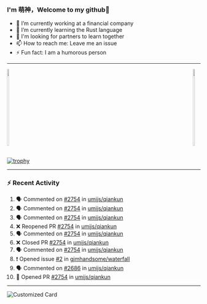 ### I'm 萌神，Welcome to my github👋

- 🔭 I’m currently working at a financial company
- 🌱 I’m currently learning the Rust language
- 👯 I'm looking for partners to learn together
- 📫 How to reach me: Leave me an issue
- ⚡ Fun fact: I am a humorous person

---

<div style="display: flex;justify-content: space-between"> 
    <a href="https://github.com/gjmhandsome">
        <img width="48%" height="200" src="https://github-readme-stats.vercel.app/api?username=gjmhandsome&show_icons=true&theme=radical" />
    </a>
    <a href="https://github.com/gjmhandsome">
        <img width="48%" height="200" src="https://github-readme-stats.vercel.app/api/top-langs/?username=gjmhandsome&layout=compact&theme=radical" />
    </a>
</div>
<br>

[![trophy](https://github-profile-trophy.vercel.app/?username=gjmhandsome&theme=radical)](https://github.com/gjmhandsome)

---

### :zap: Recent Activity

<!--START_SECTION:activity-->
1. 🗣 Commented on [#2754](https://github.com/umijs/qiankun/pull/2754#issuecomment-1822834704) in [umijs/qiankun](https://github.com/umijs/qiankun)
2. 🗣 Commented on [#2754](https://github.com/umijs/qiankun/pull/2754#issuecomment-1821992344) in [umijs/qiankun](https://github.com/umijs/qiankun)
3. 🗣 Commented on [#2754](https://github.com/umijs/qiankun/pull/2754#issuecomment-1807559389) in [umijs/qiankun](https://github.com/umijs/qiankun)
4. ❌ Reopened PR [#2754](https://github.com/umijs/qiankun/pull/2754) in [umijs/qiankun](https://github.com/umijs/qiankun)
5. 🗣 Commented on [#2754](https://github.com/umijs/qiankun/pull/2754#issuecomment-1777590223) in [umijs/qiankun](https://github.com/umijs/qiankun)
6. ❌ Closed PR [#2754](https://github.com/umijs/qiankun/pull/2754) in [umijs/qiankun](https://github.com/umijs/qiankun)
7. 🗣 Commented on [#2754](https://github.com/umijs/qiankun/pull/2754#issuecomment-1777589910) in [umijs/qiankun](https://github.com/umijs/qiankun)
8. ❗ Opened issue [#2](https://github.com/gjmhandsome/waterfall/issues/2) in [gjmhandsome/waterfall](https://github.com/gjmhandsome/waterfall)
9. 🗣 Commented on [#2686](https://github.com/umijs/qiankun/issues/2686#issuecomment-1775694235) in [umijs/qiankun](https://github.com/umijs/qiankun)
10. 💪 Opened PR [#2754](https://github.com/umijs/qiankun/pull/2754) in [umijs/qiankun](https://github.com/umijs/qiankun)
<!--END_SECTION:activity-->

---

![Customized Card](https://github-readme-stats.vercel.app/api/pin?username=gjmhandsome&repo=qiankun&title_color=fff&icon_color=f9f9f9&text_color=9f9f9f&bg_color=151515)
